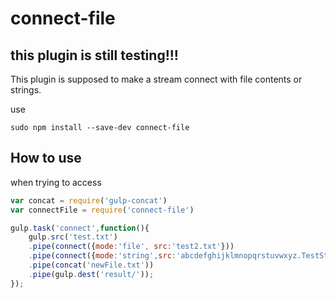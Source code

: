 # connect-file

## this plugin is still testing!!!

This plugin is supposed to make a stream connect with file contents or strings.

use
```shell
sudo npm install --save-dev connect-file
```


## How to use
when trying to access
```javascript
var concat = require('gulp-concat')
var connectFile = require('connect-file')

gulp.task('connect',function(){
    gulp.src('test.txt')
    .pipe(connect({mode:'file', src:'test2.txt'}))
    .pipe(connect({mode:'string',src:'abcdefghijklmnopqrstuvwxyz.TestString'}))
    .pipe(concat('newFile.txt'))
    .pipe(gulp.dest('result/'));
});


```
